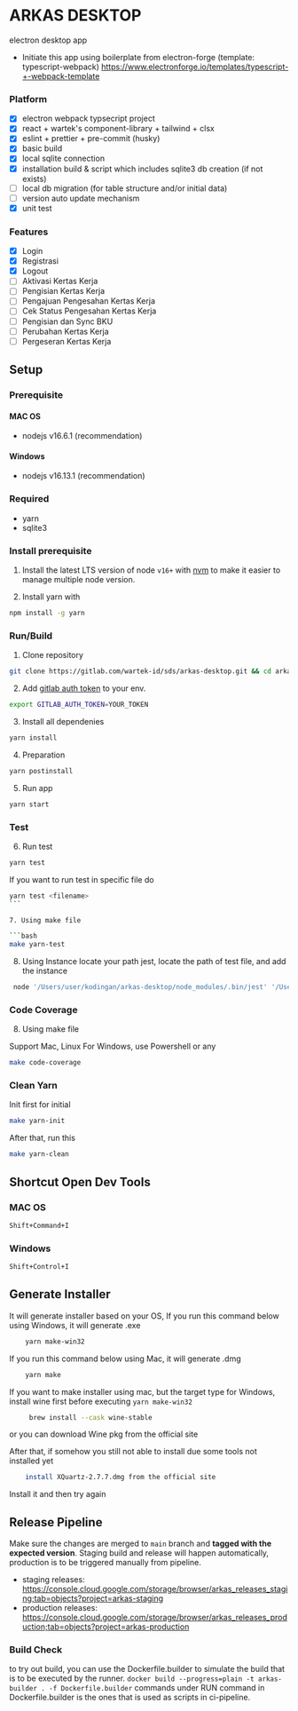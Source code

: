 # ARKAS DESKTOP

electron desktop app

- Initiate this app using boilerplate from electron-forge (template: typescript-webpack) https://www.electronforge.io/templates/typescript-+-webpack-template

### Platform

- [x] electron webpack typsecript project
- [x] react + wartek's component-library + tailwind + clsx
- [x] eslint + prettier + pre-commit (husky)
- [x] basic build
- [x] local sqlite connection
- [x] installation build & script which includes sqlite3 db creation (if not exists)
- [ ] local db migration (for table structure and/or initial data)
- [ ] version auto update mechanism
- [x] unit test

### Features

- [x] Login
- [x] Registrasi
- [x] Logout
- [ ] Aktivasi Kertas Kerja
- [ ] Pengisian Kertas Kerja
- [ ] Pengajuan Pengesahan Kertas Kerja
- [ ] Cek Status Pengesahan Kertas Kerja
- [ ] Pengisian dan Sync BKU
- [ ] Perubahan Kertas Kerja
- [ ] Pergeseran Kertas Kerja

## Setup

### Prerequisite

#### MAC OS

- nodejs v16.6.1 (recommendation)

#### Windows

- nodejs v16.13.1 (recommendation)

### Required

- yarn
- sqlite3

### Install prerequisite

1. Install the latest LTS version of node `v16+` with <a href="https://github.com/nvm-sh/nvm">nvm</a> to make it easier to manage multiple node version.

1. Install yarn with

```bash
npm install -g yarn
```

### Run/Build

1. Clone repository

```bash
git clone https://gitlab.com/wartek-id/sds/arkas-desktop.git && cd arkas-desktop
```

2. Add [gitlab auth token](https://wartek.atlassian.net/wiki/spaces/ENG/pages/1684734334/How+To+Setup+GITLAB+AUTH+TOKEN) to your env.

```bash
export GITLAB_AUTH_TOKEN=YOUR_TOKEN
```

3. Install all dependenies

```bash
yarn install
```

4. Preparation

```bash
yarn postinstall
```

5. Run app

```bash
yarn start
```

### Test

6. Run test

```bash
yarn test
```

If you want to run test in specific file do

````bash
yarn test <filename>
```

7. Using make file

```bash
make yarn-test
````

8. Using Instance
   locate your path jest, locate the path of test file, and add the instance

```bash
 node '/Users/user/kodingan/arkas-desktop/node_modules/.bin/jest' '/Users/user/kodingan/arkas-desktop/tests/main/repositories/InstansiPengguna.test.ts' -t 'AddInstansiPengguna'
```

### Code Coverage

8. Using make file

Support Mac, Linux
For Windows, use Powershell or any

```bash
make code-coverage
```

### Clean Yarn

Init first for initial

```bash
make yarn-init
```

After that, run this

```bash
make yarn-clean
```

## Shortcut Open Dev Tools

### MAC OS

```bash
Shift+Command+I
```

### Windows

```bash
Shift+Control+I
```

## Generate Installer

It will generate installer based on your OS,
If you run this command below using Windows, it will generate .exe

```bash
    yarn make-win32
```
If you run this command below using Mac, it will generate .dmg

```bash
    yarn make
```

If you want to make installer using mac, but the target type for Windows, install wine first before executing `yarn make-win32`
```bash
     brew install --cask wine-stable
```
or you can download Wine pkg from the official site

After that, if somehow you still not able to install due some tools not installed yet
```bash
    install XQuartz-2.7.7.dmg from the official site
```

Install it and then try again


## Release Pipeline

Make sure the changes are merged to `main` branch and **tagged with the expected version**. Staging build and release will happen automatically, production is to be triggered manually from pipeline.

- staging releases: https://console.cloud.google.com/storage/browser/arkas_releases_staging;tab=objects?project=arkas-staging
- production releases: https://console.cloud.google.com/storage/browser/arkas_releases_production;tab=objects?project=arkas-production

### Build Check

to try out build, you can use the Dockerfile.builder to simulate the build that is to be executed by the runner.
`docker build --progress=plain -t arkas-builder . -f Dockerfile.builder`
commands under RUN command in Dockerfile.builder is the ones that is used as scripts in ci-pipeline.
